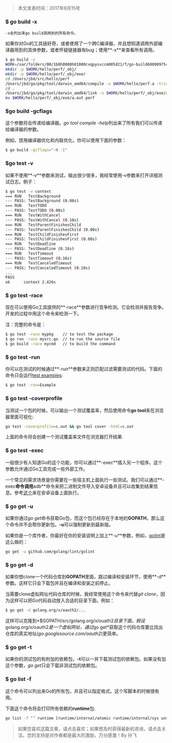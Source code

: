 
> 本文发表时间：2017年8月15号

### $ go build -x
    -x会列出来go build调用到的所有命令。
如果你对Go的工具链好奇，或者使用了一个跨C编译器，并且想知道调用外部编译器用到的具体参数，或者怀疑链接器有bug；使用**-x**来查看所有调用。

```bash
$ go build -x
WORK=/var/folders/00/1b8h8000h01000cxqpysvccm005d21/T/go-build600909754
mkdir -p $WORK/hello/perf/_obj/
mkdir -p $WORK/hello/perf/_obj/exe/
cd /Users/jbd/src/hello/perf
/Users/jbd/go/pkg/tool/darwin_amd64/compile -o $WORK/hello/perf.a -trimpath $WORK -p main -complete -buildid bbf8e880e7dd4114f42a7f57717f9ea5cc1dd18d -D _/Users/jbd/src/hello/perf -I $WORK -pack ./perf.go
cd .
/Users/jbd/go/pkg/tool/darwin_amd64/link -o $WORK/hello/perf/_obj/exe/a.out -L $WORK -extld=clang -buildmode=exe -buildid=bbf8e880e7dd4114f42a7f57717f9ea5cc1dd18d $WORK/hello/perf.a
mv $WORK/hello/perf/_obj/exe/a.out perf
```

### $go build -gcflags
这个参数将会传递给编译器。*go tool compile -help*列出来了所有我们可以传递给编译器的参数。

例如，禁用编译器优化和内联优化，你可以使用下面的参数：
```bash
$ go build -gcflags="-N -I"
```

### $go test -v
如果不使用**-v**参数来测试，输出很少很多，我经常使用-v参数来打开详细测试日志。例子：

```bash
$ go test -v context
=== RUN   TestBackground
--- PASS: TestBackground (0.00s)
=== RUN   TestTODO
--- PASS: TestTODO (0.00s)
=== RUN   TestWithCancel
--- PASS: TestWithCancel (0.10s)
=== RUN   TestParentFinishesChild
--- PASS: TestParentFinishesChild (0.00s)
=== RUN   TestChildFinishesFirst
--- PASS: TestChildFinishesFirst (0.00s)
=== RUN   TestDeadline
--- PASS: TestDeadline (0.16s)
=== RUN   TestTimeout
--- PASS: TestTimeout (0.16s)
=== RUN   TestCanceledTimeout
--- PASS: TestCanceledTimeout (0.10s)
...
PASS
ok  	context	2.426s
```

### $ go test -race
现在可以使用Go工具提供的**-race**参数进行竞争检测。它会检测并报告竞争。开发的过程中用这个命令来检测一下。

注：完整的命令是：
```bash
$ go test -race mypkg    // to test the package
$ go run -race mysrc.go  // to run the source file
$ go build -race mycmd   // to build the command
```

### $ go test -run
你可以在测试的时候通过**-run**参数来正则匹配过滤需要测试的代码。下面的命令只会运行[test examples](https://blog.golang.org/examples):
```bash
$ go test -run=Example
```

### $ go test -coverprofile
当测试一个包的时候，可以输出一个测试覆盖率，然后使用命令**go tool**来在浏览器里面可视化:
```bash
go test -coverprofile=c.out && go tool cover -html=c.out
```
上面的命令将会创建一个测试覆盖率文件在浏览器打开结果.

### $ go test -exec
一般很少有人知道Go的这个功能，你可以通过**-exec**插入另一个程序。这个参数允许通过Go工具完成一些外部工作。

一个常见的需求场景是你需要在一些宿主机上面执行一些测试。我们可以通过**-exec**命令调用**adb**命令来把二进制文件导入安卓设备并且可以收集到结果信息。参考[这个](https://github.com/golang/go/blob/master/misc/android/go_android_exec.go)来在安卓设备上面执行。

### $ go get -u
如果你通过*go get*命令获取Go包，而这个包已经存在于本地的**GOPATH**，那么这个命令并不会帮你更新包。**-u**可以强制更新到最新版。

如果你是一个库作者，你最好在你的安装说明上加上**-u**参数，例如，[golint](https://github.com/golang/lint#installation)是这么做的：
```bash
go get -u github.com/golang/lint/golint
```

### $ go get -d
如果你想clone一个代码仓库到**GOPATH**里面，跳过编译和安装环节，使用**-d**参数。这样它只会下载包并且在编译和安装之前停止。

当需要clone虚拟网址代码仓库的时候，我经常使用这个命令来代替*git clone*，因为这样可以把Go代码自动放入合适的目录下面。例如：
```bash
$ go get -d golang.org/x/oauth2/...
```

这样可以克隆到*$GOPATH/src/golang.org/x/ouath2*目录下面。假设*golang.org/x/oauth2*是一个虚拟网址，通过*go get*获取这个代码仓库要比找出仓库的真实地址(*go.googlesource.com/oauth2*)更简单。

### $ go get -t
如果你的测试包的有附加的依赖包，**-t**可以一并下载测试包的依赖包。如果没有加这个参数，*go get*只会下载非测试包的依赖包。

### $ go list -f
这个命令可以列出来Go的所有包，并且可以指定格式。这个写脚本的时候很有用。

下面这个命令将会打印所有依赖的**runtime**包:
```bash
go list -f ‘’ runtime [runtime/internal/atomic runtime/internal/sys unsafe]
```

> 如果您喜欢这篇文章，请点击喜欢；如果想及时获得最新的咨询，请点击关注。您的支持是对作者都是最大的激励，万分感激！By 孙飞